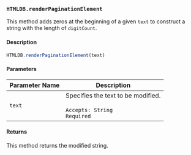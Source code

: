 ### `HTMLDB.renderPaginationElement`

This method adds zeros at the beginning of a given `text` to construct a string with the length of `digitCount`.

#### Description

```javascript
HTMLDB.renderPaginationElement(text)
```

#### Parameters

| Parameter Name             | Description                               |
| -------------------------- | ----------------------------------------- |
| `text` | Specifies the text to be modified.<br><br>`Accepts: String`<br>`Required` |

#### Returns

This method returns the modified string.